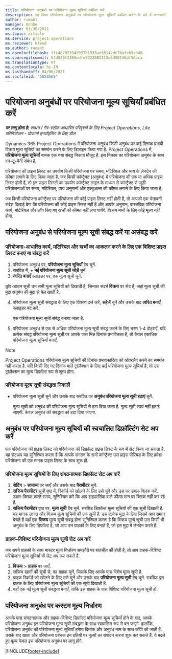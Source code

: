 ```yaml
---
title: परियोजना अनुबंधों पर परियोजना मूल्य सूचियाँ प्रबंधित करें
description: यह विषय परियोजना अनुबंधों पर परियोजना मूल्य सूचियाँ प्रबंधित करने के बारे में जानकारी प्रदान करता है.
author: rumant
manager: Annbe
ms.date: 03/30/2021
ms.topic: article
ms.service: project-operations
ms.reviewer: kfend
ms.author: rumant
ms.openlocfilehash: ffc48782394995781535ae56142dc76afeb9a040
ms.sourcegitcommit: 5fd529f2308edfe9322082313e6d50146df56aca
ms.translationtype: HT
ms.contentlocale: hi-IN
ms.lasthandoff: 04/06/2021
ms.locfileid: "5858565"
---
```

# <a name="manage-project-price-lists-on-project-contracts"></a>परियोजना अनुबंधों पर परियोजना मूल्य सूचियाँ प्रबंधित करें

_**पर लागू होता है:** साधन / गैर-स्टॉक आधारित परिदृश्यों के लिए Project Operations, Lite परिनियोजन - प्रोफार्मा इनवॉइसिंग के लिए डील_

Dynamics 365 Project Operations में परियोजना अनुबंध किसी अनुबंध पर कई दिनांक प्रभावी विक्रय मूल्य सूचियों का समर्थन करने के लिए डिज़ाइन किया गया है. Project Operations में, **परियोजना मूल्य सूचियाँ** नामक एक नया संबद्ध निकाय मौजूद है. इस निकाय का परियोजना अनुबंध के साथ वन-टू-मैनी संबंध है.

परियोजना की प्राइस लिस्ट का उपयोग किसी परियोजना पर समय, मटिरियल और व्यय के लेनदेन की कीमत लगाने के लिए किया जाता है. जब किसी कॉन्ट्रैक्ट (अनुबंध) में परियोजना की एक या अधिक प्राइस लिस्ट होती हैं, तो इन प्राइस लिस्टों का उपयोग कॉन्ट्रैक्ट लाइन के माध्यम से कॉन्ट्रैक्ट से जुड़ी परियोजनाओं पर समय, मटिरियल, व्यय अनुमानों और एक्चुअल्स की कीमत लगाने के लिए किया जाता है.

जब किसी परियोजना कॉन्ट्रैक्ट पर परियोजना की कोई प्राइस लिस्ट नहीं होती हैं, तो आपको एक चेतावनी संदेश दिखाई देगा कि परियोजना की कोई प्राइस लिस्ट नहीं हैं और आपके अनुमान, वास्तविक परियोजना कार्य, मटिरियल और लॉग किए गए खर्चों की कीमत नहीं लगा पायेंगे. विक्रय मानों के लिए कोई मूल्य नहीं होगा.

## <a name="associate-or-unassociate-a-project-price-list-on-a-project-contract"></a>परियोजना अनुबंध से परियोजना मूल्य सूची संबद्ध करें या असंबद्ध करें

### <a name="create-or-associate-a-specific-price-list-for-estimating-project-based-work-material-and-expenses"></a>परियोजना-आधारित कार्य, मटिरियल और खर्चों का आकलन करने के लिए एक विशिष्ट प्राइस लिस्ट बनाएं या संबद्ध करें

1. परियोजना अनुबंध पर, **परियोजना मूल्य सूचियाँ** टैब चुनें.
2. सबग्रिड में, **+ नई परियोजना मूल्य सूची जोड़ें** चुनें.
3. **त्वरित बनाएँ** स्लाइडर पर, एक मूल्य सूची चुनें. 

  ड्रॉप-डाउन सूची उन सभी मूल्य सूचियों को दिखाती है, जिनका संदर्भ **विक्रय** पर सेट है, जहां मूल्य सूची की मुद्रा अनुबंध की मुद्रा से मेल खाती है.
  
4. परियोजना मूल्य सूची संबद्धता के लिए एक विवरण दर्ज करें, **सहेजें** चुनें और उसके बाद **त्वरित बनाएँ** स्लाइडर बंद करें.

   एक परियोजना मूल्य सूची संबंद्ध बनाया जाता है.
   
5. परियोजना अनुबंध से एक से अधिक परियोजना मूल्य सूची संबद्ध करने के लिए चरण 1-4 दोहराएँ. यदि प्रत्येक संबद्ध परियोजना मूल्य सूची पर आपके पास भिन्न दिनांक प्रभाविकता है, तो केवल एकाधिक परियोजना मूल्य सूचियाँ बनाएँ.

> [!NOTE]
> Project Operations परियोजना मूल्य सूचियों की दिनांक प्रभावकारिता को ओवरलैप करने का समर्थन नहीं करता है. यदि किसी दिए गए दिनांक वाले ट्रांज़ैक्शन के लिए कई परियोजना मूल्य सूचियाँ हैं, तो उस ट्रांज़ैक्शन का मूल्य डिफ़ॉल्ट रूप से शून्य होगा.

### <a name="remove-a-project-price-list-association"></a>परियोजना मूल्य सूची संबद्धता निकालें

- परियोजना मूल्य सूची चुनें और उसके बाद सबग्रिड पर **अनुबंध परियोजना मूल्य सूची हटाएं** चुनें. 

  मूल्य सूची को अनुबंध की परियोजना मूल्य सूचियों से हटा दिया जाता है. मूल्य सूची स्वयं नहीं हटाई जाएगी. केवल अनुबंध की संबद्धता को हटा दिया जाएगा.

## <a name="set-up-automatic-defaulting-of-project-price-lists-on-a-contract"></a>अनुबंध पर परियोजना मूल्य सूचियों की स्वचालित डिफ़ॉल्टिंग सेट अप करें

एक परियोजना की प्राइस लिस्ट को परियोजना की डिफ़ॉल्ट प्राइस लिस्ट के रूप में सेट किया जा सकता है. यह सेटअप यह सुनिश्चित करता है कि आपके संगठन के सभी कॉन्ट्रैक्ट उस प्राइस पीरियड के लिए हमेशा परियोजना की एक मानक प्राइस लिस्ट के साथ शुरू हों.

### <a name="set-up-the-organizational-default-for-project-price-lists"></a>परियोजना मूल्य सूचियों के लिए संगठनात्मक डिफ़ॉल्ट सेट अप करें

1. **सेटिंग** > **सामान्य** पर जाएँ और उसके बाद **पैरामीटर** चुनें.
2. **सक्रिय पैरामीटर** सूची पृष्ठ में, रिकॉर्ड को खोलने के लिए उसे चुनें और उस पर डबल-क्लिक करें. डबल-क्लिक करते समय, सुनिश्चित करें कि आप हाइपरलिंक वाले फ़ील्ड मान पर क्लिक नहीं कर रहे हैं. 
3. **सक्रिय पैरामीटर** पृष्ठ पर, **मूल्य सूची** टैब चुनें. सबग्रिड डिफ़ॉल्ट मूल्य सूचियों की एक सूची दिखाती है. यह मानक लागत और विक्रय मूल्य सूचियों की एक सूची है. उस प्रत्येक मुद्रा के लिए जिसमें आप समान बेचते हैं यहाँ एक **विक्रय** मूल्य सूची संबद्ध होना सुनिश्चित करता है कि विक्रय मूल्य सूची उस किसी भी अनुबंध के लिए डिफ़ॉल्ट है, जो आप उन ग्राहकों के लिए बनाते हैं, जो इस मुद्रा में लेनदेन करते हैं.

### <a name="set-up-a-customer-specific-project-price-list"></a>ग्राहक-विशिष्ट परियोजना मूल्य सूची सेट अप करें

जब अपने ग्राहकों के साथ मास्टर मूल्य निर्धारण समझौते पर बातचीत की होती है, तो आप ग्राहक-विशिष्ट परियोजना मूल्य सूचियाँ भी सेट अप कर सकते हैं.

1. **विक्रय** > **ग्राहक** पर जाएँ.
2. सक्रिय खातों की सूची से, वह ग्राहक चुनें, जिसके लिए आपके पास विशेष मूल्य सूची है.
3. ग्राहक रिकॉर्ड को खोलने के लिए उसे चुनें और उसके बाद **परियोजना मूल्य सूची** टैब चुनें. सबग्रिड इस ग्राहक के लिए परियोजना मूल्य सूचियों की एक सूची दिखाती है. 
4. यहाँ एक नई मूल्य सूची संबद्धता बनाएँ, ताकि इस ग्राहक के पास विशिष्ट परियोजना मूल्य सूची हो.

## <a name="custom-pricing-on-a-project-contract"></a>परियोजना अनुबंध पर कस्टम मूल्य निर्धारण

आपके पास संगठनात्मक और ग्राहक-विशिष्ट डिफ़ॉल्ट परियोजना मूल्य सूचियाँ होने के बाद, आपके परियोजना अनुबंध इन परियोजना मूल्य सूची संबद्धता के साथ स्वचालित रूप से बन जाएंगे. हालाँकि, परियोजना अनुबंध की परियोजना मूल्य सूचियाँ हमेशा दिनांक और अनुबंध नाम के साथ कॉपी की जाती हैं. उसके बाद खाता और परियोजना प्रबंधक इन प्रतियों पर मूल्यों का संपादन करना शुरू कर सकते हैं. ये बदले हुए मूल्य केवल इस परियोजना अनुबंध पर लागू होंगे.


[!INCLUDE[footer-include](../includes/footer-banner.md)]
